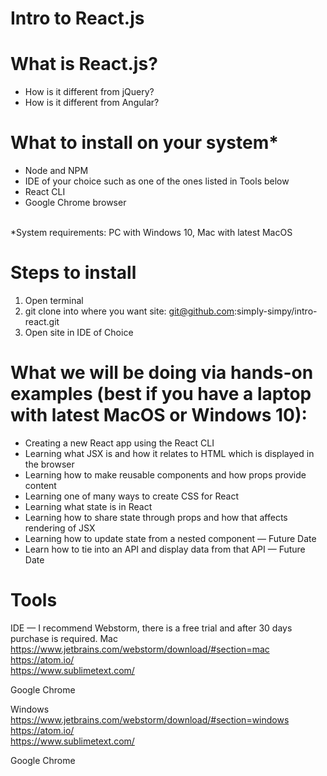 # Intro to React.js

# What is React.js?
* How is it different from jQuery?
* How is it different from Angular?

# What to install on your system*
* Node and NPM
* IDE of your choice such as one of the ones listed in Tools below
* React CLI
* Google Chrome browser

<br>*System requirements: PC with Windows 10, Mac with latest MacOS

# Steps to install
1. Open terminal
2. git clone into where you want site: git@github.com:simply-simpy/intro-react.git
3. Open site in IDE of Choice

# What we will be doing via hands-on examples (best if you have a laptop with latest MacOS or Windows 10):
* Creating a new React app using the React CLI
* Learning what JSX is and how it relates to HTML which is displayed in the browser
* Learning how to make reusable components and how props provide content
* Learning one of many ways to create CSS for React
* Learning what state is in React
* Learning how to share state through props and how that affects rendering of JSX
* Learning how to update state from a nested component — Future Date
* Learn how to tie into an API and display data from that API — Future Date


# Tools
IDE — I recommend Webstorm,  there is a free trial and after 30 days purchase is required.
Mac<br>
https://www.jetbrains.com/webstorm/download/#section=mac<br>
https://atom.io/<br>
https://www.sublimetext.com/<br>

Google Chrome

Windows<br>
https://www.jetbrains.com/webstorm/download/#section=windows<br>
https://atom.io/<br>
https://www.sublimetext.com/<br>

Google Chrome




